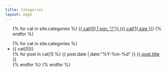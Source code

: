 ```yaml
---
title: Categories
layout: page
---
```

<ul class="tag_box inline">
{% for cat in site.categories %}
<a href="#{{ cat[0] }}" title="{{ cat[0] }}" rel="{{ cat[1].size }}">{{ cat[0] | join: "/"}}<span> ({{ cat[1].size }})</span></a>
{% endfor %}
</ul>
<ul class="listing-item">
{% for cat in site.categories %}
<li class="listing-seperator" id="{{ cat[0] }}">{{ cat[0]}}</li>
 {% for post in cat[1] %}
  <time datetime="{{ post.date | date:"%Y-%m-%d" }}">{{ post.date | date:"%Y-%m-%d" }}</time>
  <a href="{{ site.url }}/en{{ post.url }}" title="{{ post.title }}">{{ post.title }}</a><br />
{% endfor %}
{% endfor %}
</ul>

